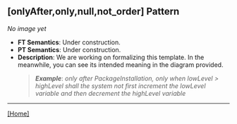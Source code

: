 ## [onlyAfter,only,null,not_order] Pattern
_No image yet_
 * **FT Semantics**: Under construction.
 * **PT Semantics**: Under construction.
 * **Description**: We are working on formalizing this template. In the meanwhile, you can see its intended meaning in the diagram provided.
   > **_Example_**: _only after PackageInstallation, only when lowLevel > highLevel shall the system    not first  increment the lowLevel variable and then  decrement the highLevel variable_   
***
[[Home]](../semantics.md)